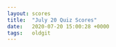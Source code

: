 ```yaml
---
layout: scores
title:  "July 20 Quiz Scores"
date:   2020-07-20 15:00:28 +0000
tags:   oldgit
---
```

<!-- This page remains empty and is generated automatically using the scores csv file. -->
<!-- Ensure that a scores csv file exists in the _data/scores directory. -->
<!-- The score csv file must be named based on the date: value above -->
<!-- The score csv filename format is: "d%Y-%m-%d-T%H%M.csv" -->
<!-- So for this page's date: "2020-07-20 15:00:28 +0000", -->
<!--     the csv filename is: d2020-07-20-T1500.csv -->
<!-- FullPath:   _data/scores/d2020-07-20-T1500.csv -->
